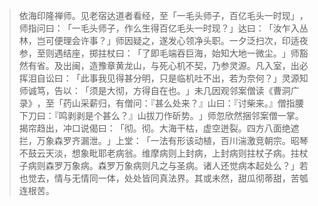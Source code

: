 > 依海印隆禅师。见老宿达道者看经，至「一毛头师子，百亿毛头一时现」​，师指问曰：​「一毛头师子，作么生得百亿毛头一时现？​」达曰：​「汝乍入丛林，岂可便理会许事？​」师因疑之，遂发心领净头职。一夕泛扫次，印适夜参，至则遇结座，掷拄杖曰：​「了即毛端吞巨海，始知大地一微尘。​」师豁然有省。及出闽，造豫章黄龙山，与死心机不契，乃参灵源。凡入室，出必挥泪自讼曰：​「此事我见得甚分明，只是临机吐不出，若为奈何？​」灵源知师诚笃，告以：​「须是大彻，方得自在也。​」未几因观邻案僧读《曹洞广录》​，至「药山采薪归，有僧问：『甚么处来？』山曰：『讨柴来。』僧指腰下刀曰：『鸣剥剥是个甚么？』山拔刀作斫势。​」师忽欣然捆邻案僧一掌。揭帘趋出，冲口说偈曰：​「彻。彻。大海干枯，虚空迸裂。四方八面绝遮拦，万象森罗齐漏泄。​」上堂：​「一法有形该动植，百川湍激竞朝宗。昭琴不鼓云天淡，想象毗耶老病翁。维摩病则上封病，上封病则拄杖子病。拄杖子病则森罗万象病。森罗万象病则凡之与圣病。诸人还觉病本起处么？​」若也觉去，情与无情同一体，处处皆同真法界。其或未然，甜瓜彻蒂甜，苦瓠连根苦。


